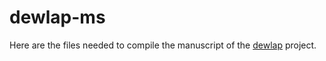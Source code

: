 # dewlap-ms

Here are the files needed to compile the manuscript of the [dewlap](https://github.com/rscherrer/dewlap) project.
